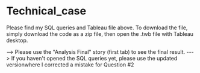 # Technical_case

Please find my SQL queries and Tableau file above.
To download the file, simply download the code as a zip file, then open the .twb file with Tableau desktop.

--> Please use the "Analysis Final" story (first tab) to see the final result.
---> If you haven't opened the SQL queries yet, please use the updated versionwhere I corrected a mistake for Question #2
